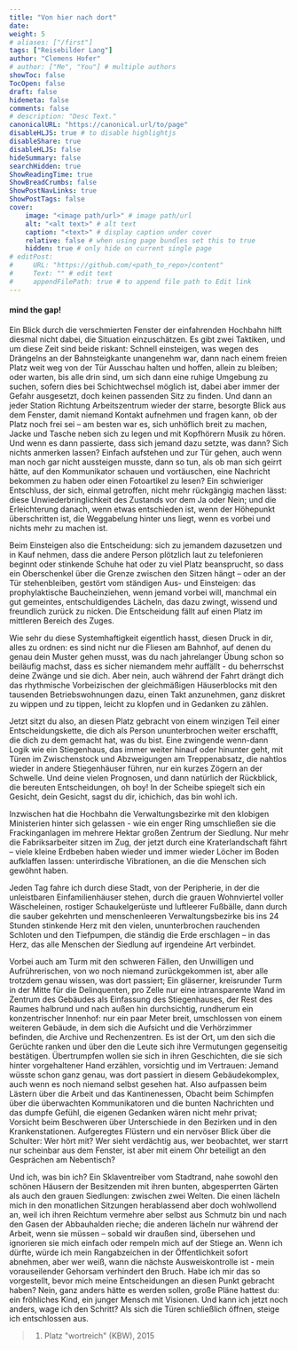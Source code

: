 ```yaml
---
title: "Von hier nach dort"
date: 
weight: 5
# aliases: ["/first"]
tags: ["Reisebilder Lang"]
author: "Clemens Hofer"
# author: ["Me", "You"] # multiple authors
showToc: false
TocOpen: false
draft: false
hidemeta: false
comments: false
# description: "Desc Text."
canonicalURL: "https://canonical.url/to/page"
disableHLJS: true # to disable highlightjs
disableShare: true
disableHLJS: false
hideSummary: false
searchHidden: true
ShowReadingTime: true
ShowBreadCrumbs: false
ShowPostNavLinks: true
ShowPostTags: false
cover:
    image: "<image path/url>" # image path/url
    alt: "<alt text>" # alt text
    caption: "<text>" # display caption under cover
    relative: false # when using page bundles set this to true
    hidden: true # only hide on current single page
# editPost:
#     URL: "https://github.com/<path_to_repo>/content"
#     Text: "" # edit text
#     appendFilePath: true # to append file path to Edit link
---
```


#### mind the gap!

Ein Blick durch die verschmierten Fenster der einfahrenden Hochbahn hilft diesmal nicht dabei, die Situation einzuschätzen. Es gibt zwei Taktiken, und um diese Zeit sind beide riskant: Schnell einsteigen, was wegen des Drängelns an der Bahnsteigkante unangenehm war, dann nach einem freien Platz weit weg von der Tür Ausschau halten und hoffen, allein zu bleiben; oder warten, bis alle drin sind, um sich dann eine ruhige Umgebung zu suchen, sofern dies bei Schichtwechsel möglich ist, dabei aber immer der Gefahr ausgesetzt, doch keinen passenden Sitz zu finden. Und dann an jeder Station Richtung Arbeitszentrum wieder der starre, besorgte Blick aus dem Fenster, damit niemand Kontakt aufnehmen und fragen kann, ob der Platz noch frei sei – am besten war es, sich unhöflich breit zu machen, Jacke und Tasche neben sich zu legen und mit Kopfhörern Musik zu hören. Und wenn es dann passierte, dass sich jemand dazu setzte, was dann? Sich nichts anmerken lassen? Einfach aufstehen und zur Tür gehen, auch wenn man noch gar nicht aussteigen musste, dann so tun, als ob man sich geirrt hätte, auf den Kommunikator schauen und vortäuschen, eine Nachricht bekommen zu haben oder einen Fotoartikel zu lesen? Ein schwieriger Entschluss, der sich, einmal getroffen, nicht mehr rückgängig machen lässt: diese Unwiederbringlichkeit des Zustands vor dem Ja oder Nein; und die Erleichterung danach, wenn etwas entschieden ist, wenn der Höhepunkt überschritten ist, die Weggabelung hinter uns liegt, wenn es vorbei und nichts mehr zu machen ist.

Beim Einsteigen also die Entscheidung: sich zu jemandem dazusetzen und in Kauf nehmen, dass die andere Person plötzlich laut zu telefonieren beginnt oder stinkende Schuhe hat oder zu viel Platz beansprucht, so dass ein Oberschenkel über die Grenze zwischen den Sitzen hängt – oder an der Tür stehenbleiben, gestört vom ständigen Aus- und Einsteigen: das prophylaktische Baucheinziehen, wenn jemand vorbei will, manchmal ein gut gemeintes, entschuldigendes Lächeln, das dazu zwingt, wissend und freundlich zurück zu nicken. Die Entscheidung fällt auf einen Platz im mittleren Bereich des Zuges.

Wie sehr du diese Systemhaftigkeit eigentlich hasst, diesen Druck in dir, alles zu ordnen: es sind nicht nur die Fliesen am Bahnhof, auf denen du genau dein Muster gehen musst, was du nach jahrelanger Übung schon so beiläufig machst, dass es sicher niemandem mehr auffällt - du beherrschst deine Zwänge und sie dich. Aber nein, auch während der Fahrt drängt dich das rhythmische Vorbeizischen der gleichmäßigen Häuserblocks mit den tausenden Betriebswohnungen dazu, einen Takt anzunehmen, ganz diskret zu wippen und zu tippen, leicht zu klopfen und in Gedanken zu zählen.

Jetzt sitzt du also, an diesen Platz gebracht von einem winzigen Teil einer Entscheidungskette, die dich als Person ununterbrochen weiter erschafft, die dich zu dem gemacht hat, was du bist. Eine zwingende wenn-dann Logik wie ein Stiegenhaus, das immer weiter hinauf oder hinunter geht, mit Türen im Zwischenstock und Abzweigungen am Treppenabsatz, die nahtlos wieder in andere Stiegenhäuser führen, nur ein kurzes Zögern an der Schwelle. Und deine vielen Prognosen, und dann natürlich der Rückblick, die bereuten Entscheidungen, oh boy! In der Scheibe spiegelt sich ein Gesicht, dein Gesicht, sagst du dir, ichichich, das bin wohl ich.

Inzwischen hat die Hochbahn die Verwaltungsbezirke mit den klobigen Ministerien hinter sich gelassen - wie ein enger Ring umschließen sie die Frackinganlagen im mehrere Hektar großen Zentrum der Siedlung. Nur mehr die Fabriksarbeiter sitzen im Zug, der jetzt durch eine Kraterlandschaft fährt – viele kleine Erdbeben haben wieder und immer wieder Löcher im Boden aufklaffen lassen: unterirdische Vibrationen, an die die Menschen sich gewöhnt haben.

Jeden Tag fahre ich durch diese Stadt, von der Peripherie, in der die unleistbaren Einfamilienhäuser stehen, durch die grauen Wohnviertel voller Wäscheleinen, rostiger Schaukelgerüste und luftleerer Fußbälle, dann durch die sauber gekehrten und menschenleeren Verwaltungsbezirke bis ins 24 Stunden stinkende Herz mit den vielen, ununterbrochen rauchenden Schloten und den Tiefpumpen, die ständig die Erde erschlagen – in das Herz, das alle Menschen der Siedlung auf irgendeine Art verbindet.

Vorbei auch am Turm mit den schweren Fällen, den Unwilligen und Aufrührerischen, von wo noch niemand zurückgekommen ist, aber alle trotzdem genau wissen, was dort passiert; Ein gläserner, kreisrunder Turm in der Mitte für die Delinquenten, pro Zelle nur eine intransparente Wand im Zentrum des Gebäudes als Einfassung des Stiegenhauses, der Rest des Raumes halbrund und nach außen hin durchsichtig, rundherum ein konzentrischer Innenhof: nur ein paar Meter breit, umschlossen von einem weiteren Gebäude, in dem sich die Aufsicht und die Verhörzimmer befinden, die Archive und Rechenzentren. Es ist der Ort, um den sich die Gerüchte ranken und über den die Leute sich ihre Vermutungen gegenseitig bestätigen. Übertrumpfen wollen sie sich in ihren Geschichten, die sie sich hinter vorgehaltener Hand erzählen, vorsichtig und im Vertrauen: Jemand wüsste schon ganz genau, was dort passiert in diesem Gebäudekomplex, auch wenn es noch niemand selbst gesehen hat. Also aufpassen beim Lästern über die Arbeit und das Kantinenessen, Obacht beim Schimpfen über die überwachten Kommunikatoren und die bunten Nachrichten und das dumpfe Gefühl, die eigenen Gedanken wären nicht mehr privat; Vorsicht beim Beschweren über Unterschiede in den Bezirken und in den Krankenstationen. Aufgeregtes Flüstern und ein nervöser Blick über die Schulter: Wer hört mit? Wer sieht verdächtig aus, wer beobachtet, wer starrt nur scheinbar aus dem Fenster, ist aber mit einem Ohr beteiligt an den Gesprächen am Nebentisch?

Und ich, was bin ich? Ein Sklaventreiber vom Stadtrand, nahe sowohl den schönen Häusern der Besitzenden mit ihren bunten, abgesperrten Gärten als auch den grauen Siedlungen: zwischen zwei Welten. Die einen lächeln mich in den monatlichen Sitzungen herablassend aber doch wohlwollend an, weil ich ihren Reichtum vermehre aber selbst aus Schmutz bin und nach den Gasen der Abbauhalden rieche; die anderen lächeln nur während der Arbeit, wenn sie müssen – sobald wir draußen sind, übersehen und ignorieren sie mich einfach oder rempeln mich auf der Stiege an. Wenn ich dürfte, würde ich mein Rangabzeichen in der Öffentlichkeit sofort abnehmen, aber wer weiß, wann die nächste Ausweiskontrolle ist - mein vorauseilender Gehorsam verhindert den Bruch. Habe ich mir das so vorgestellt, bevor mich meine Entscheidungen an diesen Punkt gebracht haben? Nein, ganz anders hätte es werden sollen, große Pläne hattest du: ein fröhliches Kind, ein junger Mensch mit Visionen. Und kann ich jetzt noch anders, wage ich den Schritt? Als sich die Türen schließlich öffnen, steige ich entschlossen aus.



> 1. Platz "wortreich" (KBW), 2015